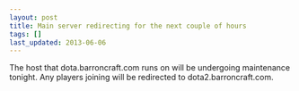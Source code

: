 ```yaml
---
layout: post
title: Main server redirecting for the next couple of hours
tags: []
last_updated: 2013-06-06
---
```


The host that dota.barroncraft.com runs on will be undergoing maintenance tonight.  Any players joining will be redirected to dota2.barroncraft.com.
